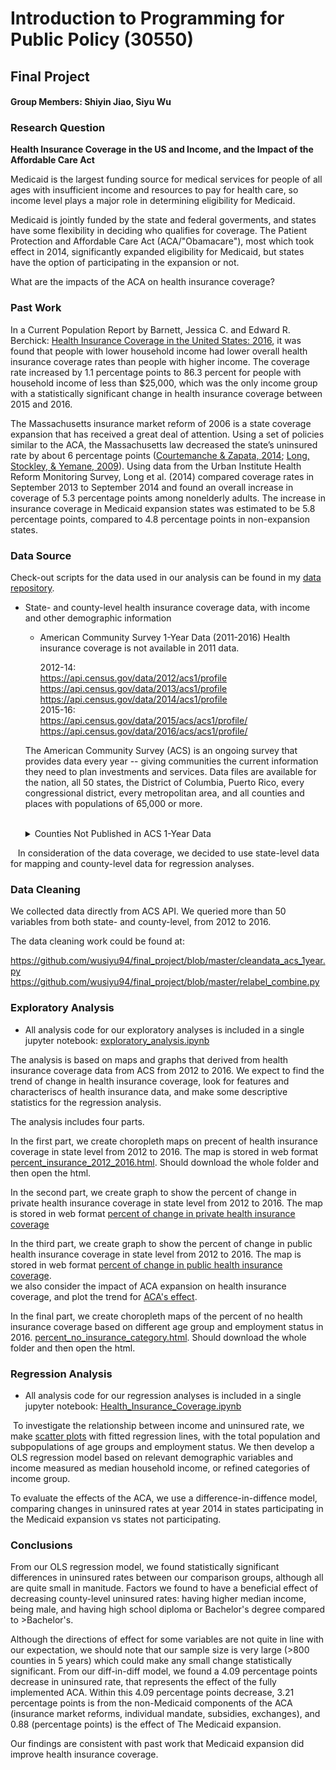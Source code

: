 # Introduction to Programming for Public Policy (30550)
## Final Project
#### Group Members: Shiyin Jiao, Siyu Wu

### Research Question
**Health Insurance Coverage in the US and Income, and the Impact of the Affordable Care Act**

Medicaid is the largest funding source for medical services for people of all ages with insufficient income and resources to pay for health care, so income level plays a major role in determining eligibility for Medicaid.

Medicaid is jointly funded by the state and federal goverments, and states have some flexibility in deciding who qualifies for coverage.
The Patient Protection and Affordable Care Act (ACA/"Obamacare"), most which took effect in 2014, significantly expanded eligibility for Medicaid, but states have the option of participating in the expansion or not.

What are the impacts of the ACA on health insurance coverage?

### Past Work     

In a Current Population Report by Barnett, Jessica C. and Edward R. Berchick: [Health Insurance Coverage in the United States: 2016](https://www.census.gov/content/dam/Census/library/publications/2017/demo/p60-260.pdf), it was found that people with lower household
income had lower overall health insurance coverage rates than people with higher income. The coverage rate increased by 1.1 percentage points to 86.3 percent for people with household income of less than $25,000, which was the only income group with a statistically
significant change in health insurance coverage between 2015 and 2016.

The Massachusetts insurance market reform of 2006 is a state coverage expansion that has received a great deal of attention. Using a set of policies similar to the ACA, the Massachusetts law decreased the state’s uninsured rate by about 6 percentage points ([Courtemanche & Zapata, 2014](http://onlinelibrary.wiley.com/doi/10.1002/pam.21737/abstract); [Long, Stockley, & Yemane, 2009](http://pubs.aeaweb.org/doi/pdfplus/10.1257/aer.99.2.508)). Using data from the Urban Institute Health Reform Monitoring Survey, Long et al. (2014) compared coverage rates in September 2013 to September 2014 and found an overall increase in coverage of 5.3 percentage points among nonelderly adults. The increase in insurance coverage in Medicaid expansion states was estimated to be 5.8 percentage points, compared to 4.8 percentage points in non-expansion states.

### Data Source
Check-out scripts for the data used in our analysis can be found in my [data repository](https://github.com/wusiyu94/final_project/tree/master/data).  

* State- and county-level health insurance coverage data, with income and other demographic information

   * American Community Survey 1-Year Data (2011-2016)
   Health insurance coverage is not available in 2011 data.  
   
     2012-14:  
     https://api.census.gov/data/2012/acs1/profile  
     https://api.census.gov/data/2013/acs1/profile   
     https://api.census.gov/data/2014/acs1/profile   
     2015-16:  
     https://api.census.gov/data/2015/acs/acs1/profile/  
     https://api.census.gov/data/2016/acs/acs1/profile/  

   The American Community Survey (ACS) is an ongoing survey that provides data every year -- giving communities the current information they need to plan investments and services. Data files are available for the nation, all 50 states, the District of Columbia, Puerto Rico, every congressional district, every metropolitan area, and all counties and places with populations of 65,000 or more.  
&nbsp;<details><summary>Counties Not Published in ACS 1-Year Data</summary>
Approximately 74 percent or 2,323 of U.S. counties do not have 1-year estimates of health insurance coverage. However, the ACS 1-year county-level estimates cover 85 percent of the total U.S. population.  
Counties Not Published in the ACS 1-Year Estimates, 2015:
![alt text](https://github.com/wusiyu94/final_project/blob/aa0e15d2b528670bc5faea1eecfe2ed8a6f0a359/img/Counties%20Not%20Published%20in%20the%20ACS%201-Year%20Estimates%2C%202015.png "Counties Not Published in the ACS 1-Year Estimates, 2015")  
</details>
    In consideration of the data coverage, we decided to use state-level data for mapping and county-level data for regression analyses.   
    
### Data Cleaning

We collected data directly from ACS API. We queried more than 50 variables from both state- and county-level, from 2012 to 2016.

The data cleaning work could be found at:

https://github.com/wusiyu94/final_project/blob/master/cleandata_acs_1year.py
https://github.com/wusiyu94/final_project/blob/master/relabel_combine.py


### Exploratory Analysis

* All analysis code for our exploratory analyses is included in a single jupyter notebook:
  [exploratory_analysis.ipynb](https://github.com/wusiyu94/final_project/blob/master/exploratory_analysis.ipynb)
  
The analysis is based on maps and graphs that derived from health insurance coverage data from ACS from 2012 to 2016. We expect to find the trend of change in health insurance coverage, look for features and characteriscs of health insurance data, and make some descriptive statistics for the regression analysis.

The analysis includes four parts. 
  
In the first part, we create choropleth maps on precent of health insurance coverage in state level from 2012 to 2016. The map is stored in web format [percent_insurance_2012_2016.html](https://github.com/wusiyu94/final_project/blob/master/img/percent_insurance_2012_2016.html). Should download the whole folder and then open the html.
  
In the second part, we create graph to show the percent of change in private health insurance coverage in state level from 2012 to 2016. The map is stored in web format [percent of change in private health insurance coverage](https://plot.ly/~wusiyu94/22.embed)
  
In the third part, we create graph to show the percent of change in public health insurance coverage in state level from 2012 to 2016. The map is stored in web format [percent of change in public health insurance coverage](https://plot.ly/~wusiyu94/26.embed).   
we also consider the impact of ACA expansion on health insurance coverage, and plot the trend for [ACA's effect](https://github.com/wusiyu94/final_project/blob/master/img/aca_effect.png).
  
In the final part, we create choropleth maps of the percent of no health insurance coverage based on different age group and employment status in 2016. [percent_no_insurance_category.html](https://github.com/wusiyu94/final_project/blob/master/img/percent_no_insurance_category.html). Should download the whole folder and then open the html.


### Regression Analysis

* All analysis code for our regression analyses is included in a single jupyter notebook:
  [Health_Insurance_Coverage.ipynb](https://github.com/wusiyu94/final_project/blob/master/Health_Insurance_Coverage.ipynb)

  To investigate the relationship between income and uninsured rate, we make [scatter plots](https://github.com/wusiyu94/final_project/tree/master/img) with fitted regression lines, with the total population and subpopulations of age groups and employment status. We then develop a OLS regression model based on relevant demographic variables and income measured as median household income, or refined categories of income group.   
  
  To evaluate the effects of the ACA, we use a difference-in-diffence model, comparing changes in uninsured rates at year 2014 in states participating in the Medicaid expansion vs states not participating.
  
### Conclusions

From our OLS regression model, we found statistically significant differences in uninsured rates between our comparison groups, although all are quite small in manitude. Factors we found to have a beneficial effect of decreasing county-level uninsured rates: having higher median income, being male, and having high school diploma or Bachelor's degree compared to >Bachelor's.

Although the directions of effect for some variables are not quite in line with our expectation, we should note that our sample size is very large (>800 counties in 5 years) which could make any small change statistically significant.
From our diff-in-diff model, we found a 4.09 percentage points decrease in uninsured rate, that represents the effect of the fully implemented ACA. Within this 4.09 percentage points decrease, 3.21 percentage points is from the non-Medicaid components of the ACA (insurance market reforms, individual mandate, subsidies, exchanges), and 0.88 (percentage points) is the effect of The Medicaid expansion.

Our findings are consistent with past work that Medicaid expansion did improve health insurance coverage.



